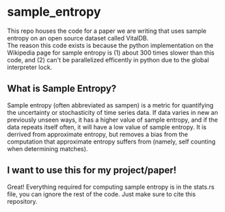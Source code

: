 # sample_entropy
This repo houses the code for a paper we are writing that uses sample entropy on an open source dataset called VitalDB.  
The reason this code exists is because the python implementation on the Wikipedia page for sample entropy is (1) about 300 times slower than this code, and (2) can't be parallelized efficently in python due to the global interpreter lock.  

## What is Sample Entropy?  
Sample entropy (often abbreviated as sampen) is a metric for quantifying the uncertainty or stochasticity of time series data. If data varies in new an previously unseen ways, it has a higher value of sample entropy, and if the data repeats itself often, it will have a low value of sample entropy. It is derrived from approximate entropy, but removes a bias from the computation that approximate entropy suffers from (namely, self counting when determining matches). 

## I want to use this for my project/paper!
Great! Everything required for computing sample entropy is in the stats.rs file, you can ignore the rest of the code. Just make sure to cite this repository. 
